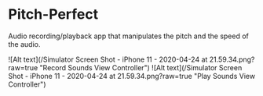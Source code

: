 # Pitch-Perfect
Audio recording/playback app that manipulates the pitch and the speed of the audio. 

![Alt text](/Simulator Screen Shot - iPhone 11 - 2020-04-24 at 21.59.34.png?raw=true "Record Sounds View Controller")
![Alt text](/Simulator Screen Shot - iPhone 11 - 2020-04-24 at 21.59.34.png?raw=true "Play Sounds View Controller")
